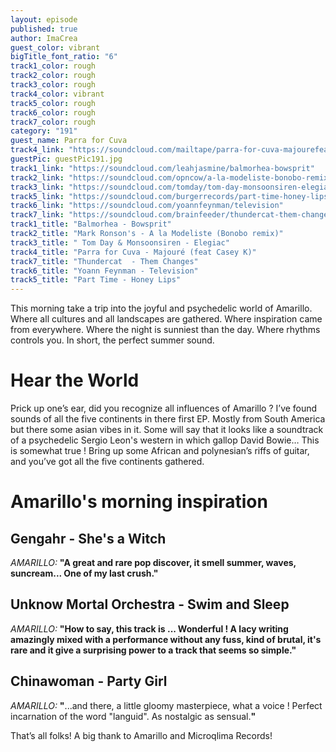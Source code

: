 ```yaml
---
layout: episode
published: true
author: ImaCrea
guest_color: vibrant
bigTitle_font_ratio: "6"
track1_color: rough
track2_color: rough
track3_color: rough
track4_color: vibrant
track5_color: rough
track6_color: rough
track7_color: rough
category: "191"
guest_name: Parra for Cuva
track4_link: "https://soundcloud.com/mailtape/parra-for-cuva-majourefeat-casey-k"
guestPic: guestPic191.jpg
track1_link: "https://soundcloud.com/leahjasmine/balmorhea-bowsprit"
track2_link: "https://soundcloud.com/opncow/a-la-modeliste-bonobo-remix"
track3_link: "https://soundcloud.com/tomday/tom-day-monsoonsiren-elegiac"
track5_link: "https://soundcloud.com/burgerrecords/part-time-honey-lips"
track6_link: "https://soundcloud.com/yoannfeynman/television"
track7_link: "https://soundcloud.com/brainfeeder/thundercat-them-changes"
track1_title: "Balmorhea - Bowsprit"
track2_title: "Mark Ronson's - A la Modeliste (Bonobo remix)"
track3_title: " Tom Day & Monsoonsiren - Elegiac"
track4_title: "Parra for Cuva - Majouré (feat Casey K)"
track7_title: "Thundercat  - Them Changes"
track6_title: "Yoann Feynman - Television"
track5_title: "Part Time - Honey Lips"
---
```


<p id="introduction">This morning take a trip into the joyful and psychedelic world of Amarillo. Where all cultures and all landscapes are gathered. Where inspiration came from everywhere. Where the night is sunniest than the day. Where rhythms controls you. In short, the perfect summer sound. </p>
 
# Hear the World

Prick up one’s ear, did you recognize all influences of Amarillo ? I’ve found sounds of all the five continents in there first EP. Mostly from South America but there some asian vibes in it. Some will say that it looks like a soundtrack of a psychedelic Sergio Leon's western in which gallop David Bowie… This is somewhat true ! Bring up some African and polynesian’s riffs of guitar, and you’ve got all the five continents gathered.   
 
# Amarillo's morning inspiration

## Gengahr - She's a Witch
_AMARILLO:_ **"**A great and rare pop discover, it smell summer, waves, suncream... One of my last crush.**"**
 
## Unknow Mortal Orchestra - Swim and Sleep
_AMARILLO:_ **"**How to say, this track is ... Wonderful ! A lacy writing amazingly mixed with a performance without any fuss, kind of brutal, it's rare and it give a surprising power to a track that seems so simple.**"**
 
## Chinawoman - Party Girl
_AMARILLO:_ **"**...and there, a little gloomy masterpiece, what a voice ! Perfect incarnation of the word "languid". As nostalgic as sensual.**"**
 
<p id="outroduction">
That’s all folks! A big thank to Amarillo and Microqlima Records! 
</p>
